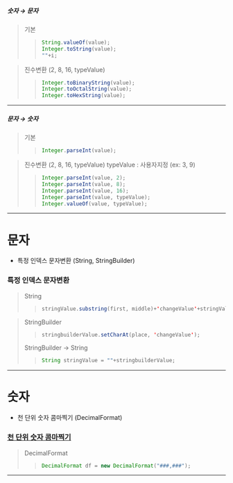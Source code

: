 ##### 숫자 → 문자
>기본
>>```java
>>String.valueOf(value);
>>Integer.toString(value);
>>""+i;
>>```

>진수변환 (2, 8, 16, typeValue)
>>```java
>>Integer.toBinaryString(value);
>>Integer.toOctalString(value);
>>Integer.toHexString(value);
>>```
---

##### 문자 → 숫자

>기본
>>```java
>>Integer.parseInt(value);
>>```

>진수변환 (2, 8, 16, typeValue)
>typeValue : 사용자지정 (ex: 3, 9)
>>```java
>>Integer.parseInt(value, 2);
>>Integer.parseInt(value, 8);
>>Integer.parseInt(value, 16);
>>Integer.parseInt(value, typeValue);
>>Integer.valueOf(value, typeValue);
>>```
---

# 문자
* 특정 인덱스 문자변환 (String, StringBuilder)

### 특정 인덱스 문자변환

>String
>>```java
>>stringValue.substring(first, middle)+'changeValue'+stringValue.substring(middle+1,last)
>>```

>StringBuilder
>>```java
>>stringbuilderValue.setCharAt(place, 'changeValue');
>>```
>StringBuilder → String
>>```java
>>String stringValue = ""+stringbuilderValue;
>>```
---

# 숫자
* 천 단위 숫자 콤마찍기 (DecimalFormat)

### [천 단위 숫자 콤마찍기](https://jamesdreaming.tistory.com/203)

> DecimalFormat 
>>```java
>>DecimalFormat df = new DecimalFormat("###,###");
>>```

---

